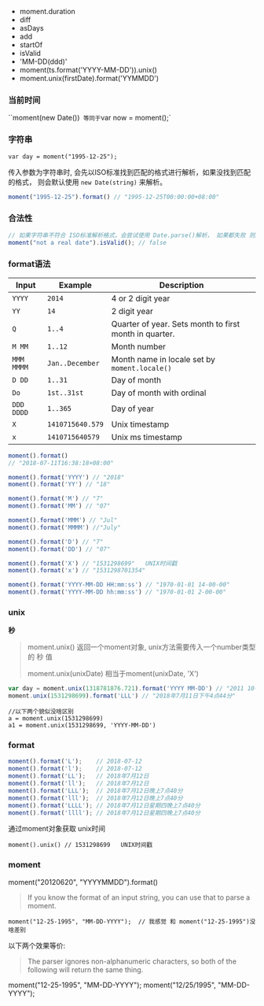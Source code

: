

* moment.duration
* diff
* asDays
* add
* startOf
* isValid
* 'MM-DD(ddd)'
* moment(ts.format('YYYY-MM-DD')).unix()
* moment.unix(firstDate).format('YYMMDD')



### 当前时间

``moment(new Date())`  等同于 `var now = moment();`

### 字符串

`var day = moment("1995-12-25");`

传入参数为字符串时, 会先以ISO标准找到匹配的格式进行解析，如果没找到匹配的格式， 则会默认使用 `new Date(string)` 来解析。

```js
moment("1995-12-25").format() // "1995-12-25T00:00:00+08:00"
```

### 合法性

```js
// 如果字符串不符合 ISO标准解析格式，会尝试使用 Date.parse()解析， 如果都失败 则返回false
moment("not a real date").isValid(); // false
```



### format语法

| Input      | Example          | Description                                            |
| ---------- | ---------------- | ------------------------------------------------------ |
| `YYYY`     | `2014`           | 4 or 2 digit year                                      |
| `YY`       | `14`             | 2 digit year                                           |
| `Q`        | `1..4`           | Quarter of year. Sets month to first month in quarter. |
| `M MM`     | `1..12`          | Month number                                           |
| `MMM MMMM` | `Jan..December`  | Month name in locale set by `moment.locale()`          |
| `D DD`     | `1..31`          | Day of month                                           |
| `Do`       | `1st..31st`      | Day of month with ordinal                              |
| `DDD DDDD` | `1..365`         | Day of year                                            |
| `X`        | `1410715640.579` | Unix timestamp                                         |
| `x`        | `1410715640579`  | Unix ms timestamp                                      |

```js
moment().format()
// "2018-07-11T16:38:18+08:00"

moment().format('YYYY') // "2018"
moment().format('YY') // "18"

moment().format('M') // "7"
moment().format('MM') // "07"

moment().format('MMM') // "Jul"
moment().format('MMMM') //"July"

moment().format('D') // "7"
moment().format('DD') // "07"

moment().format('X') // "1531298699"   UNIX时间戳
moment().format('x') // "1531298701354"

moment().format('YYYY-MM-DD HH:mm:ss') // "1970-01-01 14-00-00"   
moment().format('YYYY-MM-DD hh:mm:ss') // "1970-01-01 2-00-00"   

```



### unix

**秒**

> moment.unix() 返回一个moment对象, unix方法需要传入一个number类型的 秒 值
>
> moment.unix(unixDate)  相当于moment(unixDate, 'X')

```js
var day = moment.unix(1318781876.721).format('YYYY MM-DD') // "2011 10-17"
moment.unix(1531298699).format('LLL') // "2018年7月11日下午4点44分"
```



```
//以下两个貌似没啥区别
a = moment.unix(1531298699)
a1 = moment.unix(1531298699, 'YYYY-MM-DD')
```

### format

```js
moment().format('L');    // 2018-07-12
moment().format('l');    // 2018-07-12
moment().format('LL');   // 2018年7月12日
moment().format('ll');   // 2018年7月12日
moment().format('LLL');  // 2018年7月12日晚上7点40分
moment().format('lll');  // 2018年7月12日晚上7点40分
moment().format('LLLL'); // 2018年7月12日星期四晚上7点40分
moment().format('llll'); // 2018年7月12日星期四晚上7点40分
```

通过moment对象获取 unix时间 

`moment().unix() // 1531298699   UNIX时间戳`

### moment

moment("20120620", "YYYYMMDD").format()

> If you know the format of an input string, you can use that to parse a moment.

```
moment("12-25-1995", "MM-DD-YYYY");  // 我感觉 和 moment("12-25-1995")没啥差别
```

以下两个效果等价:

> The parser ignores non-alphanumeric characters, so both of the following will return the same thing.
>
>  

moment("12-25-1995", "MM-DD-YYYY");
moment("12/25/1995", "MM-DD-YYYY");